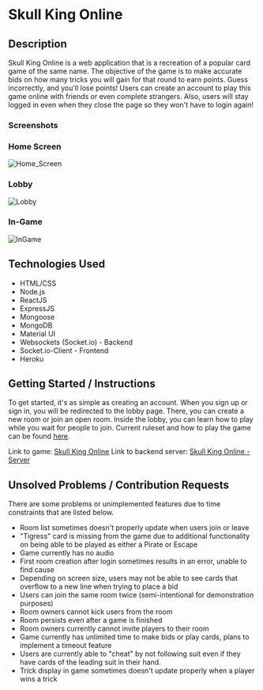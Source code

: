 # Skull King Online

## Description

Skull King Online is a web application that is a recreation of a popular card game of the same name. The objective of the game is to make accurate bids on how many tricks you will gain for that round to earn points. Guess incorrectly, and you'll lose points! Users can create an account to play this game online with friends or even complete strangers. Also, users will stay logged in even when they close the page so they won't have to login again!

### Screenshots

### Home Screen

![Home_Screen](https://i.imgur.com/H6LQg9V.png)

### Lobby

![Lobby](https://i.imgur.com/JDFaX9G.png)

### In-Game

![InGame](https://i.imgur.com/veCYRjA.png)

## Technologies Used

- HTML/CSS
- Node.js
- ReactJS
- ExpressJS
- Mongoose
- MongoDB
- Material UI
- Websockets (Socket.io) - Backend
- Socket.io-Client - Frontend
- Heroku

## Getting Started / Instructions

To get started, it's as simple as creating an account. When you sign up or sign in, you will be redirected to the lobby page. There, you can create a new room or join an open room. Inside the lobby, you can learn how to play while you wait for people to join. Current ruleset and how to play the game can be found [here](https://www.grandpabecksgames.com/pages/skull-king).

Link to game: [Skull King Online](https://sk-online.herokuapp.com)
Link to backend server: [Skull King Online - Server](https://sk-online-server.herokuapp.com)

## Unsolved Problems / Contribution Requests
There are some problems or unimplemented features due to time constraints that are listed below.

- Room list sometimes doesn't properly update when users join or leave
- "Tigress" card is missing from the game due to additional functionality on being able to be played as either a Pirate or Escape
- Game currently has no audio
- First room creation after login sometimes results in an error, unable to find cause
- Depending on screen size, users may not be able to see cards that overflow to a new line when trying to place a bid
- Users can join the same room twice (semi-intentional for demonstration purposes)
- Room owners cannot kick users from the room
- Room persists even after a game is finished
- Room owners currently cannot invite players to their room
- Game currently has unlimited time to make bids or play cards, plans to implement a timeout feature
- Users are currently able to "cheat" by not following suit even if they have cards of the leading suit in their hand.
- Trick display in game sometimes doesn't update properly when a player wins a trick
